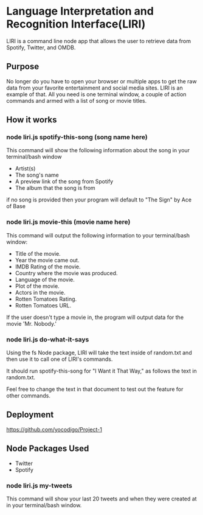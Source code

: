 # Language Interpretation and Recognition Interface(LIRI)
LIRI is a command line node app that allows the user to retrieve data from Spotify, Twitter, and OMDB.

## Purpose
No longer do you have to open your browser or multiple apps to get the raw data from your favorite entertainment and social media sites. LIRI is an example of that. All you need is one terminal window, a couple of action commands and armed with a list of song or movie titles.

## How it works

### node liri.js spotify-this-song (song name here)

This command will show the following information about the song in your terminal/bash window

   * Artist(s)
   * The song's name
   * A preview link of the song from Spotify
   * The album that the song is from

if no song is provided then your program will default to
"The Sign" by Ace of Base


### node liri.js movie-this (movie name here)

This command will output the following information to your terminal/bash window:
   * Title of the movie.
   * Year the movie came out.
   * IMDB Rating of the movie.
   * Country where the movie was produced.
   * Language of the movie.
   * Plot of the movie.
   * Actors in the movie.
   * Rotten Tomatoes Rating.
   * Rotten Tomatoes URL.

If the user doesn't type a movie in, the program will output data for the movie 'Mr. Nobody.'


### node liri.js do-what-it-says 

Using the fs Node package, LIRI will take the text inside of random.txt and then use it to call one of LIRI's commands. 

It should run spotify-this-song for "I Want it That Way," as follows the text in random.txt.

Feel free to change the text in that document to test out the feature for other commands.


## Deployment
https://github.com/yocodigo/Project-1

## Node Packages Used
* Twitter
* Spotify




### node liri.js my-tweets

This command will show your last 20 tweets and when they were created at in your terminal/bash window.



